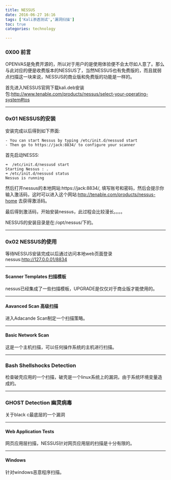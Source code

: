```yaml
---
title: NESSUS
date: 2016-06-27 16:16
tags: ['Kali渗透测试','漏洞扫描']
toc: true
categories: technology

---
```

### 0X00 前言
OPENVAS是免费开源的，所以对于用户的是使用体验便不会太尽如人意了。那么与此对应的便是收费版本的NESSUS了，当然NESSUS也有免费版的，而且就弱点扫描这一块来说，NESSUS的商业版和免费版的功能是一样的。

首先进入NESSUS官网下载kali.deb安装包:http://www.tenable.com/products/nessus/select-your-operating-system#tos

---
### 0x01 NESSUS的安装

安装完成以后得到如下界面:

```
- You can start Nessus by typing /etc/init.d/nessusd start
- Then go to https://jack:8834/ to configure your scanner
```

首先启动NESSS:

```
➜  /etc/init.d/nessusd start
Starting Nessus : .
➜ /etc/init.d/nessusd status
Nessus is running
```

然后打开nessus的本地网站:https://jack:8834/,
填写账号和密码，然后会提示你输入激活码，这时可以进入这个网站:http://tenable.com/products/nessus-home 去获得激活码。

最后得到激活码，开始安装nessus，此过程会比较漫长。。。。

NESSUS的安装目录是在:/opt/nessus/下的。

---
### 0x02 NESSUS的使用

等待NESSUS安装完成以后通过访问本地web页面登录nessus:http://127.0.0.01/8834

---
#### Scanner Templates 扫描模板
nessus已经集成了一些扫描模板，UPGRADE是仅仅对于商业版才能使用的。

---
#### Aavanced Scan 高级扫描
进入Adacande Scan制定一个扫描策略。


---
#### Basic Network Scan
这是一个主机扫描，可以任何操作系统的主机进行扫描。


---
### Bash Shellshocks Detection 
检查破壳应用的一个扫描，破壳是一个linux系统上的漏洞，由于系统环境变量造成的。

---
### GHOST Detection 幽灵病毒
关于black c最底层的一个漏洞

---
#### Web Application Tests
网页应用层扫描，NESSUS针对网页应用层的扫描是十分有限的。

---
#### Windows 
针对windows恶意程序扫描。


